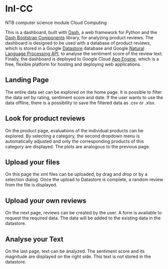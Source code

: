 # InI-CC
NTB computer science module Cloud Computing

This is a dashboard, built with [Dash](https://dash.plotly.com/), a web framework for Python and the
[Dash Bootstrap Components](https://dash-bootstrap-components.opensource.faculty.ai/)
library, for analyzing product reviews. The dashboard is designed to be used with a database of
product reviews, which is stored in a Google [Datastore](https://cloud.google.com/datastore)
database and Google [Natural Language Processing API](https://cloud.google.com/natural-language),
to analyse the sentiment score of the review text. Finally, the dashboard is deployed to Google
Cloud [App Engine](https://cloud.google.com/appengine), which is a free, flexible platform for
hosting and deploying web applications.

## Landing Page
The entire data set can be explored on the home page. It is possible to filter the data set by rating, sentiment score and date.
If the user wants to use the data offline, there is a possibility to save the filtered data as .csv or .xlsx.

## Look for product reviews
On the product page, evaluations of the individual products can be explored. By selecting a category, the second dropdown menu is automatically adjusted
and only the corresponding products of this category are displayed. The plots are analogous to the previous page.

## Upload your files
On this page the xml files can be uploaded, by drag and drop or by a selection dialog.
Once the upload to Datastore is complete, a random review from the file is displayed.

## Upload your own reviews
On the next page, reviews can be created by the user. A form is available to request the required data.
The data will be added to the existing data in the datastore.

## Analyse your Text
On the last page, text can be analyzed. The sentiment score and its magnitude are displayed on the right side. This text is not stored in the datastore.
